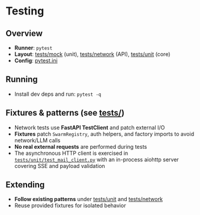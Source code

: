 # Testing

## Overview
- **Runner**: `pytest`
- **Layout**: [tests/mock](/tests/mock/) (unit), [tests/network](/tests/network) (API), [tests/unit](/tests/unit/) (core)
- **Config**: [pytest.ini](/pytest.ini)

## Running
- Install dev deps and run: `pytest -q`

## Fixtures & patterns (see [tests/](/tests/))
- Network tests use **FastAPI TestClient** and patch external I/O
- **Fixtures** patch `SwarmRegistry`, auth helpers, and factory imports to avoid network/LLM calls
- **No real external requests** are performed during tests
- The asynchronous HTTP client is exercised in [`tests/unit/test_mail_client.py`](/tests/unit/test_mail_client.py) with an in-process aiohttp server covering SSE and payload validation

## Extending
- **Follow existing patterns** under [tests/unit](/tests/unit/) and [tests/network](/tests/network/)
- Reuse provided fixtures for isolated behavior
